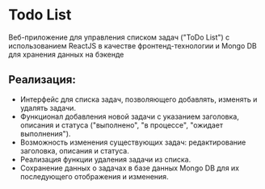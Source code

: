 # Todo List 

Веб-приложение для управления списком задач ("ToDo List") с использованием ReactJS в качестве фронтенд-технологии и Mongo DB для хранения данных на бэкенде


## Реализация:

- Интерфейс для списка задач, позволяющего добавлять, изменять и удалять задачи.
- Функционал добавления новой задачи с указанием заголовка, описания и статуса ("выполнено", "в процессе", "ожидает выполнения").
- Возможность изменения существующих задач: редактирование заголовка, описания и статуса.
- Реализация функции удаления задачи из списка.
- Сохранение данных о задачах в базе данных Mongo DB для их последующего отображения и изменения.

